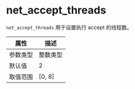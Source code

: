 # net_accept_threads

`net_accept_threads` 用于设置执行 accept 的线程数。

|  属性    | 描述     |
|----------|---------|
| 参数类型 |   整数类型      |
| 默认值   | 2     |
| 取值范围 | [0, 8]  |

